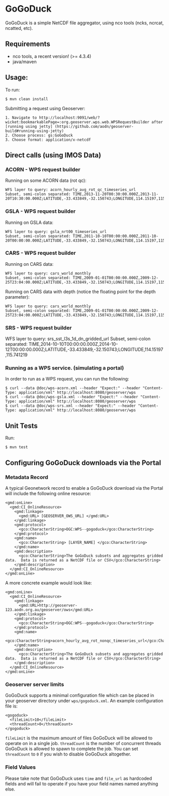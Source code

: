 # GoGoDuck

GoGoDuck is a simple NetCDF file aggregator, using nco tools (ncks, ncrcat, ncatted, etc).

## Requirements

 * nco tools, a recent version! (>= 4.3.4)
 * java/maven

## Usage:

To run:
```
$ mvn clean install
```

Submitting a request using Geoserver:
```
1. Navigate to http://localhost:9091/web/?wicket:bookmarkablePage=:org.geoserver.wps.web.WPSRequestBuilder after [running using jetty] (https://github.com/aodn/geoserver-build#running-using-jetty)
2. Choose process: gs:GoGoDuck
3. Choose format: application/x-netcdf
```

## Direct calls (using IMOS Data)

### ACORN - WPS request builder

Running on some ACORN data (rot qc):

```
WFS layer to query: acorn_hourly_avg_rot_qc_timeseries_url
Subset, semi-colon separated: TIME,2013-11-20T00:30:00.000Z,2013-11-20T10:30:00.000Z;LATITUDE,-33.433849,-32.150743;LONGITUDE,114.15197,115.741219
```

### GSLA - WPS request builder

Running on GSLA data:

```
WFS layer to query: gsla_nrt00_timeseries_url
Subset, semi-colon separated: TIME,2011-10-10T00:00:00.000Z,2011-10-20T00:00:00.000Z;LATITUDE,-33.433849,-32.150743;LONGITUDE,114.15197,115.741219
```

### CARS - WPS request builder

Running on CARS data:

```
WFS layer to query: cars_world_monthly
Subset, semi-colon separated: TIME,2009-01-01T00:00:00.000Z,2009-12-25T23:04:00.000Z;LATITUDE,-33.433849,-32.150743;LONGITUDE,114.15197,115.741219
```

Running on CARS data with depth (notice the floating point for the depth parameter):

```
WFS layer to query: cars_world_monthly
Subset, semi-colon separated: TIME,2009-01-01T00:00:00.000Z,2009-12-25T23:04:00.000Z;LATITUDE,-33.433849,-32.150743;LONGITUDE,114.15197,115.741219;DEPTH,0.0,100.0
```

### SRS - WPS request builder

WFS layer to query: srs_sst_l3s_1d_dn_gridded_url
Subset, semi-colon separated: TIME,2014-10-10T00:00:00.000Z,2014-10-12T00:00:00.000Z;LATITUDE,-33.433849,-32.150743;LONGITUDE,114.15197,115.741219

### Running as a WPS service. (simulating a portal)

   In order to run as a WPS request, you can run the following:

   ```
   $ curl --data @doc/wps-acorn.xml --header "Expect:" --header "Content-Type: application/xml" http://localhost:8080/geoserver/wps
   $ curl --data @doc/wps-gsla.xml --header "Expect:" --header "Content-Type: application/xml" http://localhost:8080/geoserver/wps
   $ curl --data @doc/wps-srs.xml --header "Expect:" --header "Content-Type: application/xml" http://localhost:8080/geoserver/wps
   ```

## Unit Tests

Run:
```
$ mvn test
```

## Configuring GoGoDuck downloads via the Portal

### Metadata Record

A typical Geonetwork record to enable a GoGoDuck download via the Portal will include the following online resource:

```
<gmd:onLine>
  <gmd:CI_OnlineResource>
    <gmd:linkage>
      <gmd:URL> [GEOSERVER_OWS_URL] </gmd:URL>
    </gmd:linkage>
    <gmd:protocol>
      <gco:CharacterString>OGC:WPS--gogoduck</gco:CharacterString>
    </gmd:protocol>
    <gmd:name>
      <gco:CharacterString> [LAYER_NAME] </gco:CharacterString>
    </gmd:name>
    <gmd:description>
      <gco:CharacterString>The GoGoDuck subsets and aggregates gridded data.  Data is returned as a NetCDF file or CSV</gco:CharacterString>
    </gmd:description>
  </gmd:CI_OnlineResource>
</gmd:onLine>
```

A more concrete example would look like:

```
<gmd:onLine>
  <gmd:CI_OnlineResource>
    <gmd:linkage>
      <gmd:URL>http://geoserver-123.aodn.org.au/geoserver/ows</gmd:URL>
    </gmd:linkage>
    <gmd:protocol>
      <gco:CharacterString>OGC:WPS--gogoduck</gco:CharacterString>
    </gmd:protocol>
    <gmd:name>
      <gco:CharacterString>acorn_hourly_avg_rot_nonqc_timeseries_url</gco:CharacterString>
    </gmd:name>
    <gmd:description>
      <gco:CharacterString>The GoGoDuck subsets and aggregates gridded data.  Data is returned as a NetCDF file or CSV</gco:CharacterString>
    </gmd:description>
  </gmd:CI_OnlineResource>
</gmd:onLine>
```

### Geoserver server limits

GoGoDuck supports a minimal configuration file which can be placed in your
geoserver directory under `wps/gogoduck.xml`. An example configuration file is:

```
<gogoduck>
  <fileLimit>10</fileLimit>
  <threadCount>0</threadCount>
</gogoduck>
```

`fileLimit` is the maximum amount of files GoGoDuck will be allowed to operate
on in a single job. `threadCount` is the number of concurrent threads GoGoDuck
is allowed to spawn to complete the job. You can set `threadCount` to `0` if
you wish to disable GoGoDuck altogether.

### Field Values

Please take note that GoGoDuck uses `time` and `file_url` as hardcoded fields
and will fail to operate if you have your field names named anything else.
